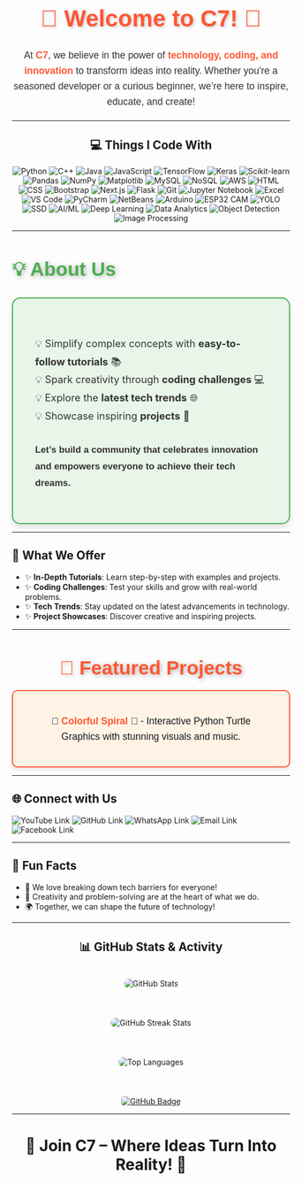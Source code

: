 <h1 align="center" style="font-family: 'Arial', sans-serif; color: #FF5733; font-size: 3em; text-shadow: 2px 2px 5px rgba(0,0,0,0.2); 
                         animation: fadeIn 2s ease-in-out;">
  🌟 Welcome to C7! 🚀
</h1>

<p align="center" style="font-family: 'Arial', sans-serif; color: #333; font-size: 1.25em; line-height: 1.6; max-width: 800px; 
                         margin: 20px auto; text-align: center; animation: slideUp 2s ease-out;">
  At <strong style="color: #FF5733;">C7</strong>, we believe in the power of <strong style="color: #FF5733;">technology, coding, and innovation</strong> 
  to transform ideas into reality. Whether you're a seasoned developer or a curious beginner, we’re here to inspire, educate, and create!
</p>

---

<h2 align="center">💻 Things I Code With</h2>

<p align="center">
  <img src="https://img.shields.io/badge/Python-3776AB?style=for-the-badge&logo=python&logoColor=white" alt="Python">
  <img src="https://img.shields.io/badge/C++-00599C?style=for-the-badge&logo=cplusplus&logoColor=white" alt="C++">
  <img src="https://img.shields.io/badge/Java-007396?style=for-the-badge&logo=java&logoColor=white" alt="Java">
  <img src="https://img.shields.io/badge/JavaScript-F7DF1E?style=for-the-badge&logo=javascript&logoColor=black" alt="JavaScript">
  <img src="https://img.shields.io/badge/TensorFlow-FF6F00?style=for-the-badge&logo=tensorflow&logoColor=white" alt="TensorFlow">
  <img src="https://img.shields.io/badge/Keras-D00000?style=for-the-badge&logo=keras&logoColor=white" alt="Keras">
  <img src="https://img.shields.io/badge/Scikit--learn-F7931E?style=for-the-badge&logo=scikit-learn&logoColor=white" alt="Scikit-learn">
  <img src="https://img.shields.io/badge/Pandas-150458?style=for-the-badge&logo=pandas&logoColor=white" alt="Pandas">
  <img src="https://img.shields.io/badge/NumPy-013243?style=for-the-badge&logo=numpy&logoColor=white" alt="NumPy">
  <img src="https://img.shields.io/badge/Matplotlib-3776AB?style=for-the-badge&logo=python&logoColor=white" alt="Matplotlib">
  <img src="https://img.shields.io/badge/MySQL-4479A1?style=for-the-badge&logo=mysql&logoColor=white" alt="MySQL">
  <img src="https://img.shields.io/badge/NoSQL-005571?style=for-the-badge&logo=mongodb&logoColor=white" alt="NoSQL">
  <img src="https://img.shields.io/badge/AWS-232F3E?style=for-the-badge&logo=amazon-aws&logoColor=white" alt="AWS">
  <img src="https://img.shields.io/badge/HTML5-E34F26?style=for-the-badge&logo=html5&logoColor=white" alt="HTML">
  <img src="https://img.shields.io/badge/CSS3-1572B6?style=for-the-badge&logo=css3&logoColor=white" alt="CSS">
  <img src="https://img.shields.io/badge/Bootstrap-7952B3?style=for-the-badge&logo=bootstrap&logoColor=white" alt="Bootstrap">
  <img src="https://img.shields.io/badge/Next.js-000000?style=for-the-badge&logo=nextdotjs&logoColor=white" alt="Next.js">
  <img src="https://img.shields.io/badge/Flask-000000?style=for-the-badge&logo=flask&logoColor=white" alt="Flask">
  <img src="https://img.shields.io/badge/Git-F05032?style=for-the-badge&logo=git&logoColor=white" alt="Git">
  <img src="https://img.shields.io/badge/Jupyter-FF8C00?style=for-the-badge&logo=jupyter&logoColor=white" alt="Jupyter Notebook">
  <img src="https://img.shields.io/badge/Excel-217346?style=for-the-badge&logo=microsoft-excel&logoColor=white" alt="Excel">
  <img src="https://img.shields.io/badge/VS_Code-007ACC?style=for-the-badge&logo=visual-studio-code&logoColor=white" alt="VS Code">
  <img src="https://img.shields.io/badge/PyCharm-000000?style=for-the-badge&logo=pycharm&logoColor=white" alt="PyCharm">
  <img src="https://img.shields.io/badge/NetBeans-1B6AC6?style=for-the-badge&logo=apache-netbeans-ide&logoColor=white" alt="NetBeans">
  <img src="https://img.shields.io/badge/Arduino-00979D?style=for-the-badge&logo=arduino&logoColor=white" alt="Arduino">
  <img src="https://img.shields.io/badge/ESP32_CAM-00979D?style=for-the-badge&logo=arduino&logoColor=white" alt="ESP32 CAM">
  <img src="https://img.shields.io/badge/YOLO-FF6F00?style=for-the-badge&logo=tensorflow&logoColor=white" alt="YOLO">
  <img src="https://img.shields.io/badge/SSD-000000?style=for-the-badge&logo=nvidia&logoColor=white" alt="SSD">
  <img src="https://img.shields.io/badge/AI%2FML-FF6F00?style=for-the-badge&logo=tensorflow&logoColor=white" alt="AI/ML">
  <img src="https://img.shields.io/badge/Deep%20Learning-FF0000?style=for-the-badge&logo=pytorch&logoColor=white" alt="Deep Learning">
  <img src="https://img.shields.io/badge/Data%20Analytics-4CAF50?style=for-the-badge&logo=google-analytics&logoColor=white" alt="Data Analytics">
  <img src="https://img.shields.io/badge/Object%20Detection-007396?style=for-the-badge&logo=java&logoColor=white" alt="Object Detection">
  <img src="https://img.shields.io/badge/Image%20Processing-000000?style=for-the-badge&logo=opencv&logoColor=white" alt="Image Processing">
</p>

---

<h2 style="font-family: 'Arial', sans-serif; color: #4CAF50; font-size: 2.5em; font-weight: bold; margin-bottom: 30px; text-shadow: 2px 2px 10px rgba(0, 0, 0, 0.3);">
  💡 About Us
</h2>

<div style="border: 2px solid #4CAF50; border-radius: 15px; padding: 40px; background-color: #e8f5e9; box-shadow: 0 6px 10px rgba(0, 0, 0, 0.1); max-width: 800px; margin: 0 auto;">
  <ul style="font-size: 1.3em; line-height: 1.8; margin: 25px 0; color: #333; list-style-type: none; padding: 0;">
    <li>💡 Simplify complex concepts with <strong>easy-to-follow tutorials</strong> 📚</li>
    <li>💡 Spark creativity through <strong>coding challenges</strong> 💻</li>
    <li>💡 Explore the <strong>latest tech trends</strong> 🌐</li>
    <li>💡 Showcase inspiring <strong>projects</strong> 🚀</li>
  </ul>

  <p style="font-size: 1.2em; color: #333; font-family: 'Arial', sans-serif; line-height: 1.8; margin-top: 30px; font-weight: bold;">
    Let’s build a community that celebrates innovation and empowers everyone to achieve their tech dreams.
  </p>
</div>




---

<h2>🚀 What We Offer</h2>
<ul>
  <li>✨ <strong>In-Depth Tutorials</strong>: Learn step-by-step with examples and projects.</li>
  <li>✨ <strong>Coding Challenges</strong>: Test your skills and grow with real-world problems.</li>
  <li>✨ <strong>Tech Trends</strong>: Stay updated on the latest advancements in technology.</li>
  <li>✨ <strong>Project Showcases</strong>: Discover creative and inspiring projects.</li>
</ul>

---

<h2 style="font-family: 'Arial', sans-serif; color: #FF5733; font-size: 2.5em; text-align: center; font-weight: bold; margin-bottom: 20px; text-shadow: 2px 2px 8px rgba(0, 0, 0, 0.3);">
  🎯 Featured Projects
</h2>

<div style="border: 2px solid #FF5733; border-radius: 10px; padding: 20px; background-color: #fff3e6; box-shadow: 0 4px 6px rgba(0, 0, 0, 0.1); max-width: 800px; margin: 0 auto;">
  <ul style="list-style-type: none; padding: 0; text-align: center; font-family: 'Arial', sans-serif; font-size: 1.25em; line-height: 1.6;">
    <li style="margin: 20px; transition: transform 0.3s ease-in-out;">
      🔗 
      <a href="https://github.com/C7-CodeWithMe/Colorful-Spiral-Script-" target="_blank" style="color: #FF5733; text-decoration: none; font-weight: bold; transition: color 0.3s ease-in-out;">
        Colorful Spiral
      </a> 🎨 - Interactive Python Turtle Graphics with stunning visuals and music.
    </li>
  </ul>
</div>


---

<h2>🌐 Connect with Us</h2>
<p>
  <a href="https://www.youtube.com/channel/UCtgTRDzqbaRtpyNzy1fu1vA" target="_blank" style="text-decoration: none;">
    <img src="https://img.shields.io/badge/YouTube-FF0000?style=for-the-badge&logo=youtube&logoColor=white" alt="YouTube Link">
  </a>
  <a href="https://github.com/C7-CodeWithMe" target="_blank" style="text-decoration: none;">
    <img src="https://img.shields.io/badge/GitHub-181717?style=for-the-badge&logo=github&logoColor=white" alt="GitHub Link">
  </a>
  <a href="https://wa.me/message/V33NEXMUPK3CJ1" target="_blank" style="text-decoration: none;">
    <img src="https://img.shields.io/badge/WhatsApp-25D366?style=for-the-badge&logo=whatsapp&logoColor=white" alt="WhatsApp Link">
  </a>
  <a href="mailto:code2with2me@gmail.com" target="_blank" style="text-decoration: none;">
    <img src="https://img.shields.io/badge/Email-D14836?style=for-the-badge&logo=gmail&logoColor=white" alt="Email Link">
  </a>
  <a href="https://web.facebook.com/people/C7/61566373615325/" target="_blank" style="text-decoration: none;">
    <img src="https://img.shields.io/badge/Facebook-1877F2?style=for-the-badge&logo=facebook&logoColor=white" alt="Facebook Link">
  </a>
</p>

---

<h2>🎉 Fun Facts</h2>
<ul>
  <li>🌟 We love breaking down tech barriers for everyone!</li>
  <li>🎨 Creativity and problem-solving are at the heart of what we do.</li>
  <li>🌍 Together, we can shape the future of technology!</li>
</ul>

---

<h2 align="center">📊 GitHub Stats & Activity</h2>

<div align="center">

  <!-- GitHub Stats Image -->
  <img src="https://github-readme-stats.vercel.app/api?username=C7-CodeWithMe&show_icons=true&theme=radical" 
       alt="GitHub Stats" 
       style="margin: 20px; border-radius: 10px; transition: transform 0.3s ease, box-shadow 0.3s ease-in-out;" 
       onmouseover="this.style.transform='scale(1.05)'; this.style.boxShadow='0px 4px 20px rgba(0,0,0,0.2)'" 
       onmouseout="this.style.transform='scale(1)'; this.style.boxShadow='none'">
  
  <!-- GitHub Streak Image -->
  <img src="https://streak-stats.demolab.com/?user=C7-CodeWithMe&theme=radical" 
       alt="GitHub Streak Stats" 
       style="margin: 20px; border-radius: 10px; transition: transform 0.3s ease, box-shadow 0.3s ease-in-out;" 
       onmouseover="this.style.transform='scale(1.05)'; this.style.boxShadow='0px 4px 20px rgba(0,0,0,0.2)'" 
       onmouseout="this.style.transform='scale(1)'; this.style.boxShadow='none'">
  
  <!-- Top Languages Image -->
  <img src="https://github-readme-stats.vercel.app/api/top-langs/?username=C7-CodeWithMe&layout=compact&theme=radical" 
       alt="Top Languages" 
       style="margin: 20px; border-radius: 10px; transition: transform 0.3s ease, box-shadow 0.3s ease-in-out;" 
       onmouseover="this.style.transform='scale(1.05)'; this.style.boxShadow='0px 4px 20px rgba(0,0,0,0.2)'" 
       onmouseout="this.style.transform='scale(1)'; this.style.boxShadow='none'">

</div>

<!-- Link to Explore Projects on GitHub -->
<p align="center">
  <a href="https://github.com/C7-CodeWithMe" target="_blank">
    <img src="https://img.shields.io/badge/Explore%20My%20Projects-%2312100E.svg?style=for-the-badge&logo=github&logoColor=white" 
         alt="GitHub Badge" 
         style="transition: background-color 0.3s ease, transform 0.3s ease; border-radius: 5px; margin-top: 20px;" 
         onmouseover="this.style.backgroundColor='#333'; this.style.transform='scale(1.1)'" 
         onmouseout="this.style.backgroundColor='#12100E'; this.style.transform='scale(1)'">
  </a>
</p>


---

<h1 align="center">🌟 Join C7 – Where Ideas Turn Into Reality! 🌟</h1>
</body>
</html>
